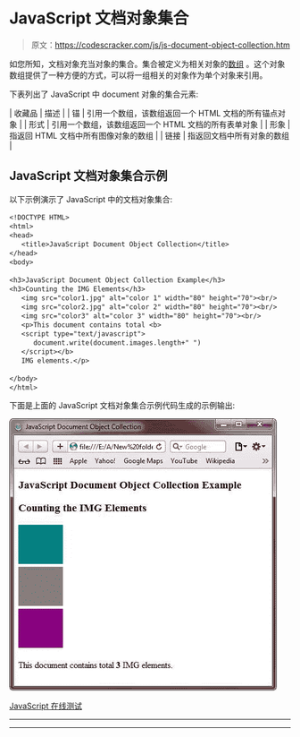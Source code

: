 # JavaScript 文档对象集合

> 原文：<https://codescracker.com/js/js-document-object-collection.htm>

如您所知，文档对象充当对象的集合。集合被定义为相关对象的[数组](/js/js-arrays.htm) 。这个对象数组提供了一种方便的方式，可以将一组相关的对象作为单个对象来引用。

下表列出了 JavaScript 中 document 对象的集合元素:

| 收藏品 | 描述 |
| 锚 | 引用一个数组，该数组返回一个 HTML 文档的所有锚点对象 |
| 形式 | 引用一个数组，该数组返回一个 HTML 文档的所有表单对象 |
| 形象 | 指返回 HTML 文档中所有图像对象的数组 |
| 链接 | 指返回文档中所有对象的数组 |

## JavaScript 文档对象集合示例

以下示例演示了 JavaScript 中的文档对象集合:

```
<!DOCTYPE HTML>
<html>
<head>
   <title>JavaScript Document Object Collection</title>
</head>
<body>

<h3>JavaScript Document Object Collection Example</h3>
<h3>Counting the IMG Elements</h3>
   <img src="color1.jpg" alt="color 1" width="80" height="70"><br/>
   <img src="color2.jpg" alt="color 2" width="80" height="70"><br/>
   <img src="color3" alt="color 3" width="80" height="70"><br/>
   <p>This document contains total <b>
   <script type="text/javascript">
      document.write(document.images.length+" ")
   </script></b>
   IMG elements.</p>

</body>
</html>
```

下面是上面的 JavaScript 文档对象集合示例代码生成的示例输出:

![javascript document object collection](img/3fef194fd978148ea7d649e746fb07c2.png)

[JavaScript 在线测试](/exam/showtest.php?subid=6)

* * *

* * *